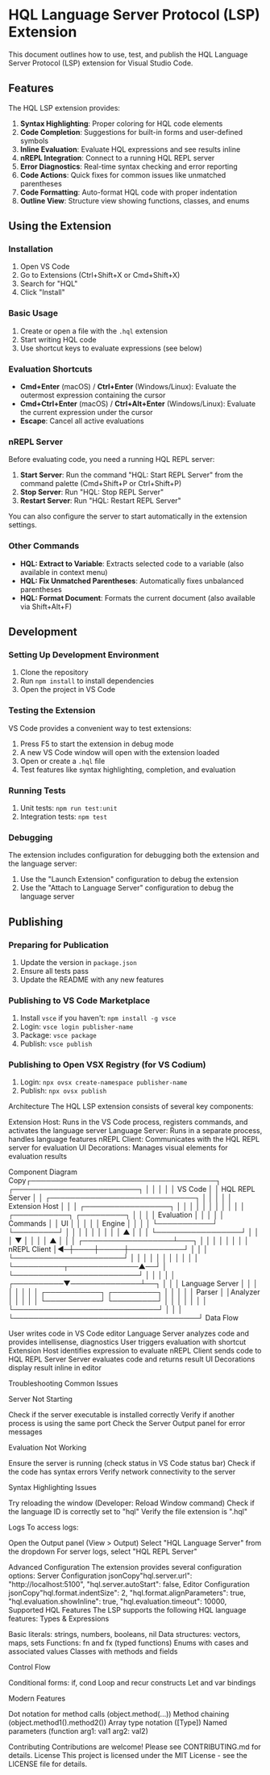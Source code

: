# HQL Language Server Protocol (LSP) Extension

This document outlines how to use, test, and publish the HQL Language Server Protocol (LSP) extension for Visual Studio Code.

## Features

The HQL LSP extension provides:

1. **Syntax Highlighting**: Proper coloring for HQL code elements
2. **Code Completion**: Suggestions for built-in forms and user-defined symbols
3. **Inline Evaluation**: Evaluate HQL expressions and see results inline
4. **nREPL Integration**: Connect to a running HQL REPL server
5. **Error Diagnostics**: Real-time syntax checking and error reporting
6. **Code Actions**: Quick fixes for common issues like unmatched parentheses
7. **Code Formatting**: Auto-format HQL code with proper indentation
8. **Outline View**: Structure view showing functions, classes, and enums

## Using the Extension

### Installation

1. Open VS Code
2. Go to Extensions (Ctrl+Shift+X or Cmd+Shift+X)
3. Search for "HQL"
4. Click "Install"

### Basic Usage

1. Create or open a file with the `.hql` extension
2. Start writing HQL code
3. Use shortcut keys to evaluate expressions (see below)

### Evaluation Shortcuts

- **Cmd+Enter** (macOS) / **Ctrl+Enter** (Windows/Linux): Evaluate the outermost expression containing the cursor
- **Cmd+Ctrl+Enter** (macOS) / **Ctrl+Alt+Enter** (Windows/Linux): Evaluate the current expression under the cursor
- **Escape**: Cancel all active evaluations

### nREPL Server

Before evaluating code, you need a running HQL REPL server:

1. **Start Server**: Run the command "HQL: Start REPL Server" from the command palette (Cmd+Shift+P or Ctrl+Shift+P)
2. **Stop Server**: Run "HQL: Stop REPL Server"
3. **Restart Server**: Run "HQL: Restart REPL Server"

You can also configure the server to start automatically in the extension settings.

### Other Commands

- **HQL: Extract to Variable**: Extracts selected code to a variable (also available in context menu)
- **HQL: Fix Unmatched Parentheses**: Automatically fixes unbalanced parentheses
- **HQL: Format Document**: Formats the current document (also available via Shift+Alt+F)

## Development

### Setting Up Development Environment

1. Clone the repository
2. Run `npm install` to install dependencies
3. Open the project in VS Code

### Testing the Extension

VS Code provides a convenient way to test extensions:

1. Press F5 to start the extension in debug mode
2. A new VS Code window will open with the extension loaded
3. Open or create a `.hql` file
4. Test features like syntax highlighting, completion, and evaluation

### Running Tests

1. Unit tests: `npm run test:unit`
2. Integration tests: `npm test`

### Debugging

The extension includes configuration for debugging both the extension and the language server:

1. Use the "Launch Extension" configuration to debug the extension
2. Use the "Attach to Language Server" configuration to debug the language server

## Publishing

### Preparing for Publication

1. Update the version in `package.json`
2. Ensure all tests pass
3. Update the README with any new features

### Publishing to VS Code Marketplace

1. Install `vsce` if you haven't: `npm install -g vsce`
2. Login: `vsce login publisher-name`
3. Package: `vsce package`
4. Publish: `vsce publish`

### Publishing to Open VSX Registry (for VS Codium)

1. Login: `npx ovsx create-namespace publisher-name`
2. Publish: `npx ovsx publish`

Architecture
The HQL LSP extension consists of several key components:

Extension Host: Runs in the VS Code process, registers commands, and activates the language server
Language Server: Runs in a separate process, handles language features
nREPL Client: Communicates with the HQL REPL server for evaluation
UI Decorations: Manages visual elements for evaluation results

Component Diagram
Copy┌─────────────────────────────────────┐     ┌─────────────────────────┐
│                                     │     │                         │
│            VS Code                  │     │      HQL REPL Server    │
│  ┌─────────────────────────────┐    │     │                         │
│  │       Extension Host        │    │     │  ┌─────────────────┐    │
│  │                             │    │     │  │                 │    │
│  │  ┌───────────┐ ┌─────────┐ │    │     │  │  Evaluation     │    │
│  │  │ Commands  │ │   UI    │ │    │     │  │  Engine         │    │
│  │  └───────────┘ └─────────┘ │    │     │  │                 │    │
│  │        │            ▲      │    │     │  └─────────────────┘    │
│  │        ▼            │      │    │     │           ▲             │
│  │  ┌──────────────────┴───┐  │    │     │           │             │
│  │  │ nREPL Client         │◄─┼────┼─────┼───────────┘             │
│  │  └──────────────────────┘  │    │     │                         │
│  │                             │    │     │                         │
│  └──────────┬──────────────▲──┘    │     └─────────────────────────┘
│             │              │       │
│  ┌──────────▼──────────────┴──┐    │
│  │      Language Server        │    │
│  │                             │    │
│  │  ┌───────────┐ ┌─────────┐  │    │
│  │  │  Parser   │ │Analyzer │  │    │
│  │  └───────────┘ └─────────┘  │    │
│  │                             │    │
│  └─────────────────────────────┘    │
│                                     │
└─────────────────────────────────────┘
Data Flow

User writes code in VS Code editor
Language Server analyzes code and provides intellisense, diagnostics
User triggers evaluation with shortcut
Extension Host identifies expression to evaluate
nREPL Client sends code to HQL REPL Server
Server evaluates code and returns result
UI Decorations display result inline in editor

Troubleshooting
Common Issues

Server Not Starting

Check if the server executable is installed correctly
Verify if another process is using the same port
Check the Server Output panel for error messages


Evaluation Not Working

Ensure the server is running (check status in VS Code status bar)
Check if the code has syntax errors
Verify network connectivity to the server


Syntax Highlighting Issues

Try reloading the window (Developer: Reload Window command)
Check if the language ID is correctly set to "hql"
Verify the file extension is ".hql"



Logs
To access logs:

Open the Output panel (View > Output)
Select "HQL Language Server" from the dropdown
For server logs, select "HQL REPL Server"

Advanced Configuration
The extension provides several configuration options:
Server Configuration
jsonCopy"hql.server.url": "http://localhost:5100",
"hql.server.autoStart": false,
Editor Configuration
jsonCopy"hql.format.indentSize": 2,
"hql.format.alignParameters": true,
"hql.evaluation.showInline": true,
"hql.evaluation.timeout": 10000,
Supported HQL Features
The LSP supports the following HQL language features:
Types & Expressions

Basic literals: strings, numbers, booleans, nil
Data structures: vectors, maps, sets
Functions: fn and fx (typed functions)
Enums with cases and associated values
Classes with methods and fields

Control Flow

Conditional forms: if, cond
Loop and recur constructs
Let and var bindings

Modern Features

Dot notation for method calls (object.method(...))
Method chaining (object.method1().method2())
Array type notation ([Type])
Named parameters (function arg1: val1 arg2: val2)

Contributing
Contributions are welcome! Please see CONTRIBUTING.md for details.
License
This project is licensed under the MIT License - see the LICENSE file for details.